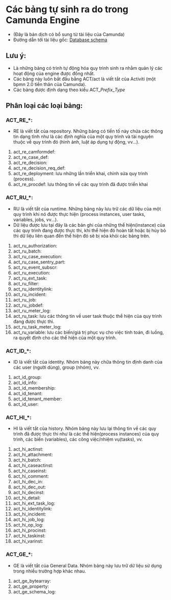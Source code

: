 # Các bảng tự sinh ra do trong Camunda Engine
- (Đây là bản dịch có bổ sung từ tài liệu của Camunda)
- Đường dẫn tới tài liệu gốc: [Database schema](https://docs.camunda.org/manual/7.16/user-guide/process-engine/database/database-schema)
## Lưu ý:
- Là những bảng có trình tự động hóa quy trình sinh ra nhằm quản lý các hoạt động của engine được đồng nhất.
- Các bảng này luôn bắt đầu bằng ACT/act là viết tắt của Activiti (một bpmn 2.0 tiền thân của Camunda).
- Các bảng được định dạng theo kiểu ACT_*Prefix*_*Type*

## Phân loại các loại bảng:

### ACT_RE_*:
- RE là viết tắt của repository. Những bảng có tiền tố này chứa các thông tin dạng tĩnh như là các định nghĩa của một quy trình và tài nguyên thuộc về quy trình đó (hình ảnh, luật áp dụng tự động, vv...).

1. act_re_camformdef:
2. act_re_case_def:
3. act_re_decision:
4. act_re_decision_req_def:
5. act_re_deployment: lưu những lần triển khai, chỉnh sửa quy trình (process).
6. act_re_procdef: lưu thông tin về các quy trình đã được triển khai

### ACT_RU_*:
- RU là viết tắt của runtime. Những bảng này lưu trữ các dữ liệu của một quy trình khi nó được thực hiện (process instances, user tasks, variables, jobs, vv...).
- Dữ liệu được lưu tại đây là các bản ghi của những thể hiện(instance) của các quy trình đang được thực thi, khi thể hiện đó hoàn tất hoặc bị hủy bỏ thì dữ liệu liên quan đến thể hiện đó sẽ bị xóa khỏi các bảng trên.

1. act_ru_authorization:
2. act_ru_batch:
3. act_ru_case_execution:
4. act_ru_case_sentry_part:
5. act_ru_event_subscr:
6. act_ru_execution:
7. act_ru_ext_task:
8. act_ru_filter:
9. act_ru_identitylink:
10. act_ru_incident:
11. act_ru_job:
12. act_ru_jobdef:
13. act_ru_meter_log:
14. act_ru_task: lưu các thông tin về user task thuộc thể hiện của quy trình đang được thực thi.
15. act_ru_task_meter_log: 
16. act_ru_variable: lưu các biến/giá trị phục vụ cho việc tính toán, đi luồng, ra quyết định cho các thể hiện của một quy trình.

### ACT_ID_*:
- ID là viết tắt của identity. Nhóm bảng này chữa thông tin định danh của các user (người dùng), group (nhóm), vv.

1. act_id_group:
2. act_id_info:
3. act_id_membership:
4. act_id_tenant:
5. act_id_tenant_member:
6. act_id_user:

### ACT_HI_*:
- HI là viết tắt của history. Nhóm bảng này lưu lại thông tin về các quy trình đã được thực thi như là các thể hiện(process instances) của quy trình, các biến (variables), các công việc/nhiệm vụ(tasks), vv.

1. act_hi_actinst:
2. act_hi_attachment:
3. act_hi_batch:
4. act_hi_caseactinst:
5. act_hi_caseinst:
6. act_hi_comment:
7. act_hi_dec_in:
8. act_hi_dec_out:
9. act_hi_decinst:
10. act_hi_detail:
11. act_hi_ext_task_log:
12. act_hi_identitylink:
13. act_hi_incident:
14. act_hi_job_log:
15. act_hi_op_log:
16. act_hi_procinst:
17. act_hi_taskinst:
18. act_hi_varinst:

### ACT_GE_*:
- GE là viết tắt của General Data. Nhóm bảng này lưu trữ dữ liệu sử dụng trong nhiều trường hợp khác nhau.

1. act_ge_bytearray:
2. act_ge_property:
3. act_ge_schema_log: